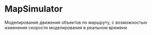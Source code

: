 # MapSimulator
Моделирование движения объектов по маршруту, с возможностью изменения скорости моделирования в реальном времени
